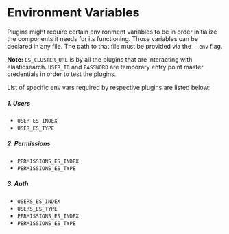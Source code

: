 # Environment Variables

Plugins might require certain environment variables to be in order initialize the components it 
needs for its functioning. Those variables can be declared in any file. The path to that file
must be provided via the `--env` flag.

**Note:** `ES_CLUSTER_URL` is by all the plugins that are interacting with elasticsearch. `USER_ID` and
 `PASSWORD` are temporary entry point master credentials in order to test the plugins. 

List of specific env vars required by respective plugins are listed below:

##### 1. Users
- `USER_ES_INDEX`
- `USER_ES_TYPE`

##### 2. Permissions
- `PERMISSIONS_ES_INDEX`
- `PERMISSIONS_ES_TYPE`

##### 3. Auth
- `USERS_ES_INDEX`
- `USERS_ES_TYPE`
- `PERMISSIONS_ES_INDEX`  
- `PERMISSIONS_ES_TYPE`